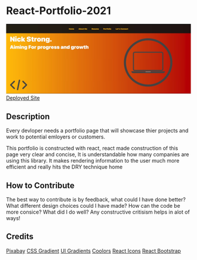 # React-Portfolio-2021

![Screenshot](src/img/screenshot.jpg)
[Deployed Site]()

## Description

Every devloper needs a portfolio page that will showcase thier projects and work to potential emloyers or customers.

This portfolio is constructed with react, react made construction of this page very clear and concise, It is understandable how many companies are using this library. It makes rendering information to the user much more efficient and really hits the DRY technique home

## How to Contribute

The best way to contribute is by feedback, what could I have done better? What different design choices could I have made? How can the code be more consice? What did I do well? Any constructive critisism helps in alot of ways!

## Credits

[Pixabay](https://pixabay.com/)
[CSS Gradient](https://cssgradient.io/)
[UI Gradients](https://uigradients.com/#Kyoto)
[Coolors](https://coolors.co/)
[React Icons](https://react-icons.github.io/react-icons)
[React Bootstrap](https://react-bootstrap.github.io/)
